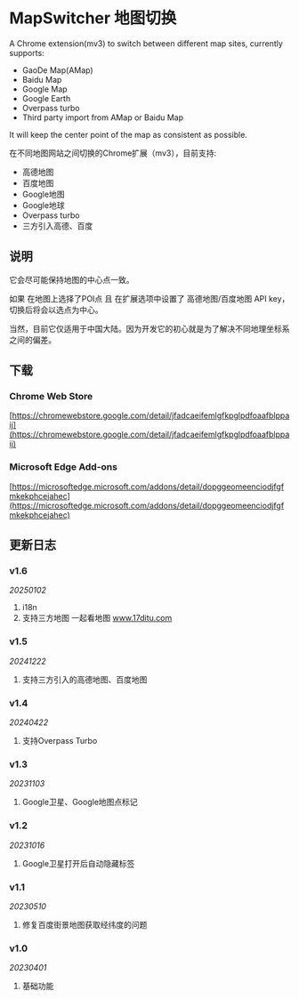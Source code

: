 # MapSwitcher 地图切换

A Chrome extension(mv3) to switch between different map sites, currently supports:

- GaoDe Map(AMap)
- Baidu Map
- Google Map
- Google Earth
- Overpass turbo
- Third party import from AMap or Baidu Map

It will keep the center point of the map as consistent as possible.

在不同地图网站之间切换的Chrome扩展（mv3），目前支持:

- 高德地图
- 百度地图
- Google地图
- Google地球
- Overpass turbo
- 三方引入高德、百度

## 说明

它会尽可能保持地图的中心点一致。

如果 在地图上选择了POI点 且 在扩展选项中设置了 高德地图/百度地图 API key，切换后将会以选点为中心。

当然，目前它仅适用于中国大陆。因为开发它的初心就是为了解决不同地理坐标系之间的偏差。

## 下载

### Chrome Web Store

[https://chromewebstore.google.com/detail/jfadcaeifemlgfkpglpdfoaafblppaij](https://chromewebstore.google.com/detail/jfadcaeifemlgfkpglpdfoaafblppaij)

### Microsoft Edge Add-ons

[https://microsoftedge.microsoft.com/addons/detail/dopggeomeenciodjfgfmkekphcejahec](https://microsoftedge.microsoft.com/addons/detail/dopggeomeenciodjfgfmkekphcejahec)

## 更新日志

### v1.6

*20250102*

1. i18n
2. 支持三方地图 一起看地图 www.17ditu.com

### v1.5

*20241222*

1. 支持三方引入的高德地图、百度地图

### v1.4

*20240422*

1. 支持Overpass Turbo

### v1.3

*20231103*

1. Google卫星、Google地图点标记

### v1.2

*20231016*

1. Google卫星打开后自动隐藏标签

### v1.1

*20230510*

1. 修复百度街景地图获取经纬度的问题

### v1.0

*20230401*

1. 基础功能